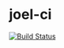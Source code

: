 # joel-ci

[![Build Status](https://travis-ci.org/joskraps/joel-ci.svg?branch=master)](https://travis-ci.org/joskraps/joel-ci)

